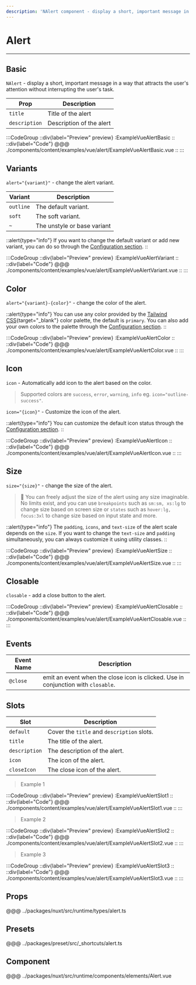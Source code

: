 ```yaml
---
description: 'NAlert component - display a short, important message in a way that attracts the user''s attention without interrupting the user''s task.'
---
```


# Alert

---

## Basic

`NAlert` - display a short, important message in a way that attracts the user's attention without interrupting the user's task.

| Prop          | Description              |
| ------------- | ------------------------ |
| `title`       | Title of the alert       |
| `description` | Description of the alert |

:::CodeGroup
::div{label="Preview" preview}
  :ExampleVueAlertBasic
::
::div{label="Code"}
@@@ ./components/content/examples/vue/alert/ExampleVueAlertBasic.vue
::
:::

## Variants

`alert="{variant}"` - change the alert variant.

| Variant   | Description                 |
| --------- | --------------------------- |
| `outline` | The default variant.        |
| `soft`    | The soft variant.           |
| `~`       | The unstyle or base variant |

::alert{type="info"}
  If you want to change the default variant or add new variant, you can do so through the [Configuration section](/#getting-started/configuration).
::

:::CodeGroup
::div{label="Preview" preview}
  :ExampleVueAlertVariant
::
::div{label="Code"}
@@@ ./components/content/examples/vue/alert/ExampleVueAlertVariant.vue
::
:::

## Color

`alert="{variant}-{color}"` - change the color of the alert.

::alert{type="info"}
You can use any color provided by the [Tailwind CSS](https://tailwindcss.com/docs/customizing-colors){target="_blank"} color palette, the default is `primary`. You can also add your own colors to the palette through the [Configuration section](/#getting-started/configuration).
::

:::CodeGroup
::div{label="Preview" preview}
  :ExampleVueAlertColor
::
::div{label="Code"}
@@@ ./components/content/examples/vue/alert/ExampleVueAlertColor.vue
::
:::

## Icon

`icon` - Automatically add icon to the alert based on the color.

> Supported colors are `success`, `error`, `warning`, `info` eg. `icon="outline-success"`.

`icon="{icon}"` - Customize the icon of the alert.

::alert{type="info"}
  You can customize the default icon status through the [Configuration section](/#getting-started/configuration).
::

:::CodeGroup
::div{label="Preview" preview}
  :ExampleVueAlertIcon
::
::div{label="Code"}
@@@ ./components/content/examples/vue/alert/ExampleVueAlertIcon.vue
::
:::

## Size

`size="{size}"` - change the size of the alert.

> 🚀 You can freely adjust the size of the alert using any size imaginable. No limits exist, and you can use `breakpoints` such as `sm:sm, xs:lg` to change size based on screen size or `states` such as `hover:lg, focus:3xl` to change size based on input state and more.

::alert{type="info"}
The `padding`, `icons`, and `text-size` of the alert scale depends on the `size`. If you want to change the `text-size` and `padding` simultaneously, you can always customize it using utility classes.
::

:::CodeGroup
::div{label="Preview" preview}
  :ExampleVueAlertSize
::
::div{label="Code"}
@@@ ./components/content/examples/vue/alert/ExampleVueAlertSize.vue
::
:::

## Closable

`closable` - add a close button to the alert.

:::CodeGroup
::div{label="Preview" preview}
  :ExampleVueAlertClosable
::
::div{label="Code"}
@@@ ./components/content/examples/vue/alert/ExampleVueAlertClosable.vue
::
:::

## Events

| Event Name | Description                                                                       |
| ---------- | --------------------------------------------------------------------------------- |
| `@close`   | emit an event when the close icon is clicked. Use in conjunction with `closable`. |

## Slots

| Slot          | Description                                |
| ------------- | ------------------------------------------ |
| `default`     | Cover the `title` and `description` slots. |
| `title`       | The title of the alert.                    |
| `description` | The description of the alert.              |
| `icon`        | The icon of the alert.                     |
| `closeIcon`  | The close icon of the alert.               |

> Example 1

:::CodeGroup
::div{label="Preview" preview}
  :ExampleVueAlertSlot1
::
::div{label="Code"}
@@@ ./components/content/examples/vue/alert/ExampleVueAlertSlot1.vue
::
:::

> Example 2

:::CodeGroup
::div{label="Preview" preview}
  :ExampleVueAlertSlot2
::
::div{label="Code"}
@@@ ./components/content/examples/vue/alert/ExampleVueAlertSlot2.vue
::
:::

> Example 3

:::CodeGroup
::div{label="Preview" preview}
  :ExampleVueAlertSlot3
::
::div{label="Code"}
@@@ ./components/content/examples/vue/alert/ExampleVueAlertSlot3.vue
::
:::

## Props
@@@ ../packages/nuxt/src/runtime/types/alert.ts

## Presets
@@@ ../packages/preset/src/_shortcuts/alert.ts

## Component
@@@ ../packages/nuxt/src/runtime/components/elements/Alert.vue
